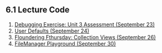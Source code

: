 ## 6.1 Lecture Code

1. [Debugging Exercise: Unit 3 Assessment (September 23)](https://github.com/davidlawrencer/unit-3-assessment-debugging)
1. [User Defaults (September 24)](https://github.com/davidlawrencer/user-defaults-intro)
1. [Floundering Fthursday: Collection Views (September 26)](https://github.com/davidlawrencer/floundering-collection-views)
1. [FileManager Playground (September 30)](https://github.com/davidlawrencer/filemanager-playground)
